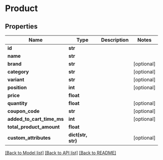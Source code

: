 # Product

## Properties
Name | Type | Description | Notes
------------ | ------------- | ------------- | -------------
**id** | **str** |  | 
**name** | **str** |  | 
**brand** | **str** |  | [optional] 
**category** | **str** |  | [optional] 
**variant** | **str** |  | [optional] 
**position** | **int** |  | [optional] 
**price** | **float** |  | 
**quantity** | **float** |  | [optional] 
**coupon_code** | **str** |  | [optional] 
**added_to_cart_time_ms** | **int** |  | [optional] 
**total_product_amount** | **float** |  | 
**custom_attributes** | **dict(str, str)** |  | [optional] 

[[Back to Model list]](../README.md#documentation-for-models) [[Back to API list]](../README.md#documentation-for-api-endpoints) [[Back to README]](../README.md)



